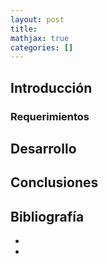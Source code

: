 ```yaml
---
layout: post
title: 
mathjax: true
categories: []
---
```


## Introducción

### Requerimientos

## Desarrollo

## Conclusiones

## Bibliografía

- []()
- []()